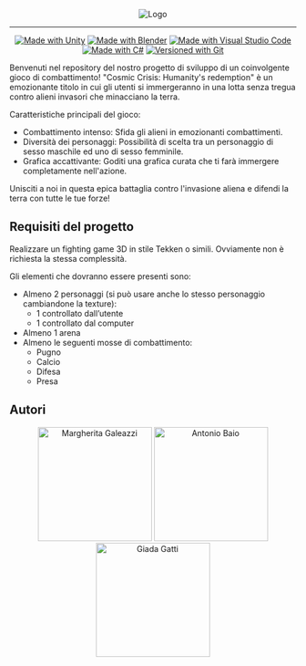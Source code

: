 <p align="center">
  <img src="https://github.com/MargheritaGaleazzi/CGProject_2K23/blob/main/_ReadMeImg/LogoGioco.png?raw=true" alt="Logo">
</p>

---

<p align="center">
  <a href="https://unity3d.com"><img src="https://img.shields.io/badge/Made%20with-Unity-FFFFFF.svg?style=plastic&logo=unity" alt="Made with Unity"></a>
  <a href="https://www.blender.org/"><img src="https://img.shields.io/badge/Made%20with-Blender-FFA500.svg?style=plastic&logo=blender" alt="Made with Blender"></a>
  <a href="https://code.visualstudio.com/"><img src="https://img.shields.io/badge/Made%20with-Visual%20Studio%20Code-0078d7.svg?style=plastic&logo=visual-studio-code&logoColor=0078d7" alt="Made with Visual Studio Code"></a>
  <a href="https://docs.microsoft.com/en-us/dotnet/csharp/"><img src="https://img.shields.io/badge/Made%20with-c%23-%23239120.svg?style=plastic&logo=c-sharp&logoColor=%23239120" alt="Made with C#"></a>
  <a href="https://git-scm.com/"><img src="https://img.shields.io/badge/Versioned%20with-git-%23F05033.svg?style=plastic&logo=git" alt="Versioned with Git"></a>
</p>
Benvenuti nel repository del nostro progetto di sviluppo di un coinvolgente gioco di combattimento! "Cosmic Crisis: Humanity's redemption" è un emozionante titolo in cui gli utenti si immergeranno in una lotta senza tregua contro alieni invasori che minacciano la terra.

Caratteristiche principali del gioco:

 - Combattimento intenso: Sfida gli alieni in emozionanti combattimenti.
 - Diversità dei personaggi: Possibilità di scelta tra un personaggio di sesso maschile ed uno di sesso femminile.
 - Grafica accattivante: Goditi una grafica curata che ti farà immergere completamente nell'azione.

Unisciti a noi in questa epica battaglia contro l'invasione aliena e difendi la terra con tutte le tue forze!

## Requisiti del progetto
Realizzare un fighting game 3D in stile Tekken o simili. Ovviamente non è richiesta la stessa complessità.

Gli elementi che dovranno essere presenti sono:
- Almeno 2 personaggi (si può usare anche lo stesso personaggio cambiandone la texture):
  - 1 controllato dall’utente
  - 1 controllato dal computer
- Almeno 1 arena
- Almeno le seguenti mosse di combattimento:
  - Pugno
  - Calcio
  - Difesa
  - Presa

## Autori
<p align="center">
    <a href="https://github.com/MargheritaGaleazzi/"><img src="https://github.com/MargheritaGaleazzi/CGProject_2K23/blob/main/_ReadMeImg/galeazzi.png" alt="Margherita Galeazzi" width="200"></a>
    <a href="https://github.com/Antonet99"><img src="https://github.com/MargheritaGaleazzi/CGProject_2K23/blob/main/_ReadMeImg/baio.png" alt="Antonio Baio" width="200"></a>
    <a href="https://github.com/S1090231"><img src="https://github.com/MargheritaGaleazzi/CGProject_2K23/blob/main/_ReadMeImg/gatti.png" alt="Giada Gatti" width="200"></a>
</p>




